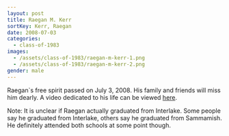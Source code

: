 ```yaml
---
layout: post
title: Raegan M. Kerr
sortKey: Kerr, Raegan
date: 2008-07-03
categories:
  - class-of-1983
images:
  - /assets/class-of-1983/raegan-m-kerr-1.png
  - /assets/class-of-1983/raegan-m-kerr-2.png
gender: male
---
```

Raegan`s free spirit passed on July 3, 2008. His family and friends will miss him dearly.  A video dedicated to his life can be viewed [here](https://www.youtube.com/watch?v=qgdR0tdCX0U).

Note: It is unclear if Raegan actually graduated from Interlake. Some people say he graduated from Interlake, others say he graduated from Sammamish. He definitely attended both schools at some point though.